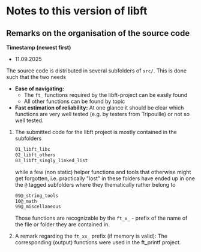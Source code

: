 # Notes to this version of libft

## Remarks on the organisation of the source code

**Timestamp (newest first)**

* 11.09.2025

The source code is distributed in several subfolders of `src/`.
This is done such that the two needs

* **Ease of navigating:**
  * The `ft_` functions required by the libft-project can be easily found
  * All other functions can be found by topic
* **Fast estimation of reliability:**
      At one glance it should be clear which functions are very well tested (e.g. by testers from Tripouille) or not so well tested.

1. The submitted code for the libft project is mostly contained in the subfolders

    ```bash
    01_libft_libc
    02_libft_others
    03_libft_singly_linked_list
    ```

    while a few (non static) helper functions and tools that
    otherwise might get forgotten, i.e. practically "lost" in
    these folders have ended up in one the `@` tagged
    subfolders where they thematically rather belong to

    ```bash
    09@_string_tools
    10@_math
    99@_miscellaneous
    ```

    Those functions are recognizable by the `ft_x_` - prefix 
    of the name of the file or folder they are contained in.

2. A remark regarding the `ft_xx_` prefix (if memory is valid):
    The corresponding (output) functions were used in the
    ft_printf project.